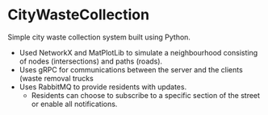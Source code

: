 # CityWasteCollection

Simple city waste collection system built using Python.

- Used NetworkX and MatPlotLib to simulate a neighbourhood consisting of nodes (intersections) and paths (roads).
- Uses gRPC for communications between the server and the clients (waste removal trucks
- Uses RabbitMQ to provide residents with updates.
  - Residents can choose to subscribe to a specific section of the street or enable all notifications.
